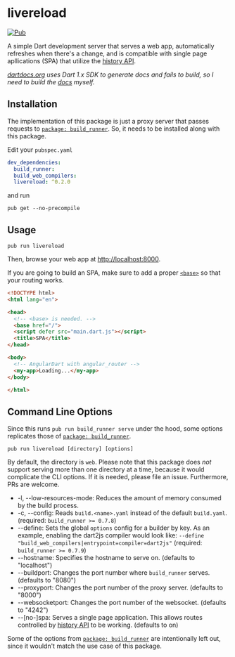 # livereload

[![Pub](https://img.shields.io/pub/v/livereload.svg)](https://pub.dartlang.org/packages/livereload)

A simple Dart development server that serves a web app, automatically refreshes when there's a change, and is compatible with single page apllications (SPA) that utilize the [history API][].

_[dartdocs.org][] uses Dart 1.x SDK to generate docs and fails to build, so I need to build the [docs][] myself._

## Installation

The implementation of this package is just a proxy server that passes requests to [`package: build_runner`][]. So, it needs to be installed along with this package.

Edit your `pubspec.yaml`

```yaml
dev_dependencies:
  build_runner:
  build_web_compilers:
  livereload: ^0.2.0
```

and run

```
pub get --no-precompile
```

## Usage

```
pub run livereload
```

Then, browse your web app at [http://localhost:8000](http://localhost:8000).

If you are going to build an SPA, make sure to add a proper [`<base>`][] so that your routing works.

```html
<!DOCTYPE html>
<html lang="en">

<head>
  <!-- <base> is needed. -->
  <base href="/">
  <script defer src="main.dart.js"></script>
  <title>SPA</title>
</head>

<body>
  <!-- AngularDart with angular_router -->
  <my-app>Loading...</my-app>
</body>

</html>
```

## Command Line Options

Since this runs `pub run build_runner serve` under the hood, some options replicates those of [`package: build_runner`][].

```
pub run livereload [directory] [options]
```

By default, the directory is `web`. Please note that this package does _not_ support serving more than one directory at a time, because it would complicate the CLI options. If it is needed, please file an issue. Furthermore, PRs are welcome.

* -l, --low-resources-mode: Reduces the amount of memory consumed by the build process.
* -c, --config: Reads `build.<name>.yaml` instead of the default `build.yaml`. (required: `build_runner >= 0.7.8`)
* --define: Sets the global `options` config for a builder by key. As an example, enabling the dart2js compiler would look like: `--define "build_web_compilers|entrypoint=compiler=dart2js"` (required: `build_runner >= 0.7.9`)
* --hostname: Specifies the hostname to serve on. (defaults to "localhost")
* --buildport: Changes the port number where `build_runner` serves. (defaults to "8080")
* --proxyport: Changes the port number of the proxy server. (defaults to "8000")
* --websocketport: Changes the port number of the websocket. (defaults to "4242")
* --\[no-]spa: Serves a single page application. This allows routes controlled by [history API][] to be working. (defaults to on)

Some of the options from [`package: build_runner`][] are intentionally left out, since it wouldn't match the use case of this package.

[`package: build_runner`]: https://pub.dartlang.org/packages/build_runner
[history api]: https://developer.mozilla.org/en-US/docs/Web/API/History_API
[dartdocs.org]: https://www.dartdocs.org/
[docs]: https://furrary.github.io/livereload/
[`<base>`]: https://developer.mozilla.org/en-US/docs/Web/HTML/Element/base
